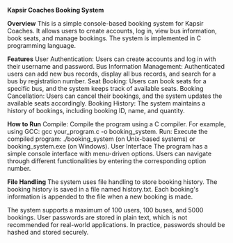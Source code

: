 **Kapsir Coaches Booking System**

**Overview**
This is a simple console-based booking system for Kapsir Coaches. It allows users to create accounts, log in, view bus information, book seats, and manage bookings. The system is implemented in C programming language.

**Features**
User Authentication: Users can create accounts and log in with their username and password.
Bus Information Management: Authenticated users can add new bus records, display all bus records, and search for a bus by registration number.
Seat Booking: Users can book seats for a specific bus, and the system keeps track of available seats.
Booking Cancellation: Users can cancel their bookings, and the system updates the available seats accordingly.
Booking History: The system maintains a history of bookings, including booking ID, name, and quantity.


**How to Run**
Compile: Compile the program using a C compiler. For example, using GCC: gcc your_program.c -o booking_system.
Run: Execute the compiled program: ./booking_system (on Unix-based systems) or booking_system.exe (on Windows).
User Interface
The program has a simple console interface with menu-driven options. Users can navigate through different functionalities by entering the corresponding option number.

**File Handling**
The system uses file handling to store booking history. The booking history is saved in a file named history.txt. Each booking's information is appended to the file when a new booking is made.


The system supports a maximum of 100 users, 100 buses, and 5000 bookings.
User passwords are stored in plain text, which is not recommended for real-world applications. In practice, passwords should be hashed and stored securely.
